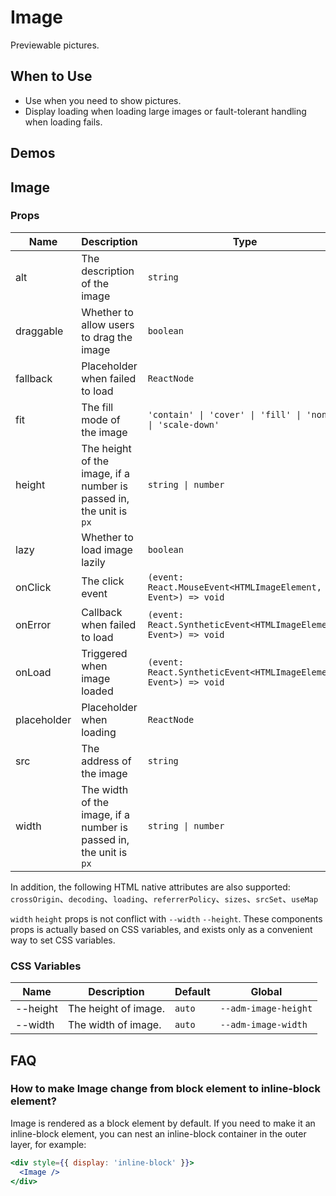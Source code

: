 # Image

Previewable pictures.

## When to Use

- Use when you need to show pictures.
- Display loading when loading large images or fault-tolerant handling when loading fails.

## Demos

<code src="./demos/demo1.tsx"></code>

<code src="./demos/demo2.tsx" debug></code>

## Image

### Props

| Name        | Description                                                         | Type                                                             | Default             |
| ----------- | ------------------------------------------------------------------- | ---------------------------------------------------------------- | ------------------- |
| alt         | The description of the image                                        | `string`                                                         | -                   |
| draggable   | Whether to allow users to drag the image                            | `boolean`                                                        | `false`             |
| fallback    | Placeholder when failed to load                                     | `ReactNode`                                                      | default placeholder |
| fit         | The fill mode of the image                                          | `'contain' \| 'cover' \| 'fill' \| 'none' \| 'scale-down'`       | `'fill'`            |
| height      | The height of the image, if a number is passed in, the unit is `px` | `string \| number`                                               | -                   |
| lazy        | Whether to load image lazily                                        | `boolean`                                                        | `false`             |
| onClick     | The click event                                                     | `(event: React.MouseEvent<HTMLImageElement, Event>) => void`     | -                   |
| onError     | Callback when failed to load                                        | `(event: React.SyntheticEvent<HTMLImageElement, Event>) => void` | -                   |
| onLoad      | Triggered when image loaded                                         | `(event: React.SyntheticEvent<HTMLImageElement, Event>) => void` | -                   |
| placeholder | Placeholder when loading                                            | `ReactNode`                                                      | default placeholder |
| src         | The address of the image                                            | `string`                                                         | -                   |
| width       | The width of the image, if a number is passed in, the unit is `px`  | `string \| number`                                               | -                   |

In addition, the following HTML native attributes are also supported: `crossOrigin`、`decoding`、`loading`、`referrerPolicy`、`sizes`、`srcSet`、`useMap`

`width` `height` props is not conflict with `--width` `--height`. These components props is actually based on CSS variables, and exists only as a convenient way to set CSS variables.

### CSS Variables

| Name     | Description          | Default | Global               |
| -------- | -------------------- | ------- | -------------------- |
| --height | The height of image. | `auto`  | `--adm-image-height` |
| --width  | The width of image.  | `auto`  | `--adm-image-width`  |

## FAQ

### How to make Image change from block element to inline-block element?

Image is rendered as a block element by default. If you need to make it an inline-block element, you can nest an inline-block container in the outer layer, for example:

```jsx
<div style={{ display: 'inline-block' }}>
  <Image />
</div>
```
